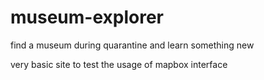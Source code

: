 # museum-explorer
find a museum during quarantine and learn something new

very basic site to test the usage of mapbox interface
